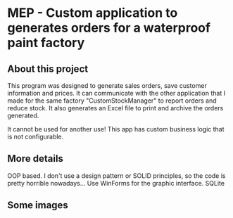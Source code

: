 # MEP - Custom application to generates orders for a waterproof paint factory

## About this project
This program was designed to generate sales orders, save customer information and prices.
It can communicate with the other application that I made for the same factory "CustomStockManager" to report orders and reduce stock.
It also generates an Excel file to print and archive the orders generated.

It cannot be used for another use! This app has custom business logic that is not configurable.

## More details
OOP based. 
I don't use a design pattern or SOLID principles, so the code is pretty horrible nowadays...
Use WinForms for the graphic interface.
SQLite

## Some images



